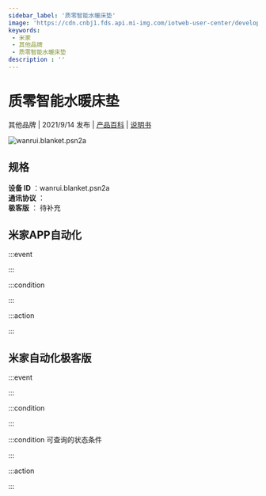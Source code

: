 ```yaml
---
sidebar_label: '质零智能水暖床垫'
image: 'https://cdn.cnbj1.fds.api.mi-img.com/iotweb-user-center/developer_1679048028382qJtph4S3.png?GalaxyAccessKeyId=AKVGLQWBOVIRQ3XLEW&Expires=9223372036854775807&Signature=m9y2LpI4hiOeHccHZWdQEKjk2Hg='
keywords: 
 - 米家
 - 其他品牌
 - 质零智能水暖床垫
description : ''
---
```

# 质零智能水暖床垫

其他品牌 | 2021/9/14 发布 | [产品百科](https://home.mi.com/webapp/content/baike/product/index.html?model=wanrui.blanket.psn2a/) | [说明书](https://home.mi.com/views/introduction.html?model=wanrui.blanket.psn2a&region=cn)

![wanrui.blanket.psn2a](https://cdn.cnbj1.fds.api.mi-img.com/iotweb-user-center/developer_1679048028382qJtph4S3.png?GalaxyAccessKeyId=AKVGLQWBOVIRQ3XLEW&Expires=9223372036854775807&Signature=m9y2LpI4hiOeHccHZWdQEKjk2Hg=)

## 规格  
> 
**设备 ID** ：wanrui.blanket.psn2a  
**通讯协议** ：  
**极客版**  ： 待补充 


## 米家APP自动化  

:::event  

:::

:::condition  

:::

:::action   

:::

## 米家自动化极客版  

:::event  

:::

:::condition  

:::

:::condition 可查询的状态条件  

:::

:::action  

:::

        
